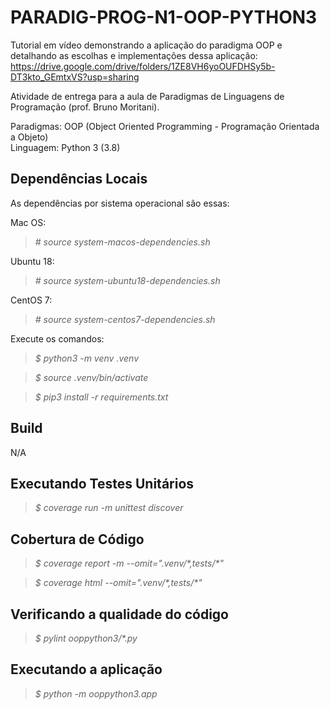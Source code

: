 # PARADIG-PROG-N1-OOP-PYTHON3 #

Tutorial em vídeo demonstrando a aplicação do paradigma OOP e detalhando as escolhas e implementações dessa aplicação: https://drive.google.com/drive/folders/1ZE8VH6yoOUFDHSy5b-DT3kto_GEmtxVS?usp=sharing  

Atividade de entrega para a aula de Paradigmas de Linguagens de Programação (prof. Bruno Moritani).

Paradigmas: OOP (Object Oriented Programming - Programação Orientada a Objeto)  
Linguagem: Python 3 (3.8)  

## Dependências Locais ##

As dependências por sistema operacional são essas:  

Mac OS:  
>*\# source system-macos-dependencies.sh*  

Ubuntu 18:  
>*\# source system-ubuntu18-dependencies.sh*  

CentOS 7:  
>*\# source system-centos7-dependencies.sh*  

Execute os comandos:    

>*$ python3 -m venv .venv*  

>*$ source .venv/bin/activate*  

>*$ pip3 install -r requirements.txt*  

## Build ##

N/A

## Executando Testes Unitários ##

>*$ coverage run -m unittest discover*  

## Cobertura de Código ##

>*$ coverage report -m --omit=".venv/\*,tests/\*"*  

>*$ coverage html --omit=".venv/\*,tests/\*"*  

## Verificando a qualidade do código ##

>*$ pylint ooppython3/\*.py*  

## Executando a aplicação ##

>*$ python -m ooppython3.app*  